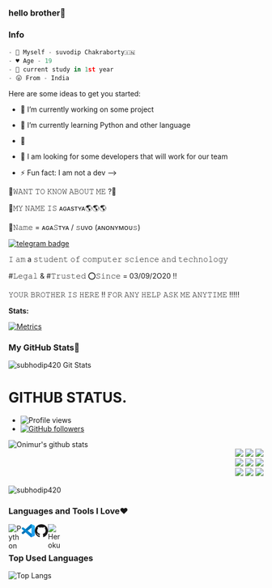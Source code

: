 ### hello brother👋

### Info
```python
- 🎀 Myself - suvodip Chakraborty🇮🇳
- ♥️ Age - 19
- 🌠 current study in 1st year
- 😛 From - India
```

Here are some ideas to get you started:
- 🔭 I’m currently working on some project
- 🌱 I’m currently learning Python and other language
- 👯 
- 🤔 I am looking for some developers that will work for our team

- ⚡ Fun fact: I am not a dev
-->

🍎𝚆𝙰𝙽𝚃   𝚃𝙾 𝙺𝙽𝙾𝚆 𝙰𝙱𝙾𝚄𝚃 𝙼𝙴 ?🍎


🖤𝙼𝚈 𝙽𝙰𝙼𝙴 𝙸𝚂 ᴀɢᴀsᴛʏᴀ🌎🌎🌎


🏅𝙽𝚊𝚖𝚎 =  ᴀɢᴀ𝚂ᴛʏᴀ / 𝚜ᴜᴠᴏ (ᴀɴᴏɴʏᴍᴏᴜ𝚜)


[![telegram badge](https://img.shields.io/badge/agastyalll-30302f?style=for-the-badge&logo=telegram)](https://t.me/Smile_of_your_face)

𝙸 𝚊𝚖 a 𝚜𝚝𝚞𝚍𝚎𝚗𝚝 𝚘𝚏 𝚌𝚘𝚖𝚙𝚞𝚝𝚎𝚛 𝚜𝚌𝚒𝚎𝚗𝚌𝚎 𝚊𝚗𝚍 𝚝𝚎𝚌𝚑𝚗𝚘𝚕𝚘𝚐𝚢

#𝙻𝚎𝚐𝚊𝚕 & #𝚃𝚛𝚞𝚜𝚝𝚎𝚍
⭕️𝚂𝚒𝚗𝚌𝚎 = 03/09/2O20
!!

𝚈𝙾𝚄𝚁 𝙱𝚁𝙾𝚃𝙷𝙴𝚁 𝙸𝚂 𝙷𝙴𝚁𝙴 !!
𝙵𝙾𝚁 𝙰𝙽𝚈 𝙷𝙴𝙻𝙿 𝙰𝚂𝙺 𝙼𝙴 𝙰𝙽𝚈𝚃𝙸𝙼𝙴 !!!!!



**Stats:**  

[![Metrics](https://metrics.lecoq.io/subhodip420?template=classic&base.header=0&base.metadata=0&isocalendar=1&languages=1&people=1&isocalendar.duration=half-year&languages.limit=8&languages.sections=most-used&languages.colors=github&languages.threshold=0%25&languages.indepth=false&languages.recent.load=300&languages.recent.days=14&people.limit=24&people.size=28&people.types=followers%2C%20following&people.identicons=false&people.shuffle=false&config.timezone=Asia%2FCalcutta)](https://t.me/smile_of_your_face)

<h3 align="left"><b>My GitHub Stats💛</b></h4>

![subhodip420 Git Stats](https://github-readme-stats.vercel.app/api?username=subhodip420&include_all_commits=true&count_private=true&theme=highcontrast)

# GITHUB STATUS.
- ![Profile views](https://gpvc.arturio.dev/subhodip420)
- [![GitHub followers](https://img.shields.io/github/followers/subhodip420.svg?style=social&label=Follow&maxAge=2592000)](https://github.com/draj48?tab=followers)


<p>
  <a href="https://github.comsubhodip420/handle-path-oz">
    <img width="55%" align="left" alt="Onimur's github stats" src="https://github-readme-stats.vercel.app/api?username=subhodip420" />
  </a>
</p>
<p align ="right">
  <br />
  <code><img width="10%"  src="https://www.vectorlogo.zone/logos/json/json-ar21.svg"></code>
  <code><img width="10%"  src="https://www.vectorlogo.zone/logos/android/android-ar21.svg"></code>
  <code><img width="10%"   src="https://www.vectorlogo.zone/logos/nginx/nginx-ar21.svg"></code>
  <br />
  <code><img width="10%"  src="https://www.vectorlogo.zone/logos/archlinux/archlinux-icon.svg"></code>
  <code><img width="10%"  src="https://www.vectorlogo.zone/logos/mysql/mysql-official.svg"></code>
  <code><img width="10%"  src="https://www.vectorlogo.zone/logos/python/python-ar21.svg"></code>
  <br />
  <code><img width="10%"  src="https://www.vectorlogo.zone/logos/w3_html5/w3_html5-ar21.svg"></code>
  <code><img width="10%"  src="https://www.vectorlogo.zone/logos/php/php-vertical.svg"></code>
  <code><img width="10%"  src="https://www.vectorlogo.zone/logos/centos/centos-ar21.svg"></code>
  <br>
</p>  


<p><img align="center" src="https://github-readme-streak-stats.herokuapp.com/?user=SUVODIP420" alt="subhodip420" /></p>




### Languages and Tools I Love❤️
[<img align="left" alt="Python" width="26px" src="https://upload.wikimedia.org/wikipedia/commons/thumb/c/c3/Python-logo-notext.svg/600px-Python-logo-notext.svg.png" />](https://python.org/)
[<img align="left" alt="Visual Studio Code" width="26px" src="https://raw.githubusercontent.com/github/explore/80688e429a7d4ef2fca1e82350fe8e3517d3494d/topics/visual-studio-code/visual-studio-code.png" />](https://code.visualstudio.com/)
[<img align="left" alt="GitHub" width="26px" src="https://raw.githubusercontent.com/github/explore/78df643247d429f6cc873026c0622819ad797942/topics/github/github.png" />](https://git-scm.com/)
[<img align="left" alt="Heroku" width="26px" src="https://www.nicepng.com/png/full/223-2233246_heroku-logo-salesforce-heroku.png" />](https://heroku.com/)

<br />
<br />

<h3 align="left"><b> Top Used Languages </b></h3>

![Top Langs](https://github-readme-stats.vercel.app/api/top-langs/?username=subhodip420&layout=compact&theme=radical)

